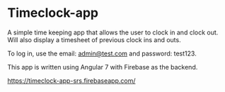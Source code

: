 # Timeclock-app

A simple time keeping app that allows the user to clock in and clock out. Will also display a timesheet of previous clock ins and outs.

To log in, use the email: admin@test.com and password: test123.

This app is written using Angular 7 with Firebase as the backend.

https://timeclock-app-srs.firebaseapp.com/
